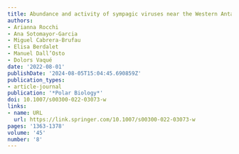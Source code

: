 ```yaml
---
title: Abundance and activity of sympagic viruses near the Western Antarctic Peninsula
authors:
- Arianna Rocchi
- Ana Sotomayor-Garcia
- Miguel Cabrera-Brufau
- Elisa Berdalet
- Manuel Dall’Osto
- Dolors Vaqué
date: '2022-08-01'
publishDate: '2024-08-05T15:04:45.690859Z'
publication_types:
- article-journal
publication: '*Polar Biology*'
doi: 10.1007/s00300-022-03073-w
links:
- name: URL
  url: https://link.springer.com/10.1007/s00300-022-03073-w
pages: '1363-1378'
volume: '45'
number: '8'
---
```

